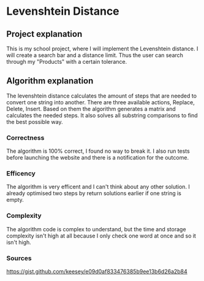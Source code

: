 # Levenshtein Distance

## Project explanation
This is my school project, where I will implement the Levenshtein distance. I will create a search bar and a distance limit. Thus the user can search through my "Products" with a certain tolerance. 

## Algorithm explanation
The levenshtein distance calculates the amount of steps that are needed to convert one string into another. There are three available actions, Replace, Delete, Insert. Based on them the algorithm generates a matrix and calculates the needed steps. It also solves all substring comparisons to find the best possible way.

### Correctness
The algorithm is 100% correct, I found no way to break it. I also run tests before launching the website and there is a notification for the outcome.

### Efficency 
The algorithm is very efficent and I can't think about any other solution. I already optimised two steps by return solutions earlier if one string is empty. 

### Complexity
The algorithm code is complex to understand, but the time and storage complexity isn't high at all because I only check one word at once and so it isn't high. 

### Sources
https://gist.github.com/keesey/e09d0af833476385b9ee13b6d26a2b84
